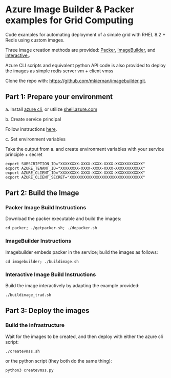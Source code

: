 # Azure Image Builder & Packer examples for Grid Computing

Code examples for automating deployment of a simple grid with RHEL 8.2 + Redis using custom images. 

Three image creation methods are provided: <a href="https://www.packer.io/">Packer</a>, <a href="https://docs.microsoft.com/en-us/azure/virtual-machines/linux/image-builder-overview">ImageBuilder</a>, and <a href="https://docs.microsoft.com/en-us/azure/virtual-machines/linux/tutorial-custom-images">interactive.</a>.  

Azure CLI scripts and equivalent python API code is also provided to deploy the images as simple redis server vm + client vmss

Clone the repo with: https://github.com/mkiernan/imagebuilder.git.

## Part 1: Prepare your environment 

a. Install <a href="https://docs.microsoft.com/en-us/cli/azure/install-azure-cli">azure cli</a>, or utilize <a href="https://shell.azure.com">shell.azure.com</a> 

b. Create service principal 

Follow instructions <a href="https://docs.microsoft.com/en-us/cli/azure/create-an-azure-service-principal-azure-cli">here</a>. 

c. Set environment variables

Take the output from a. and create environment variables with your service principle + secret
```
export SUBSCRIPTION_ID="XXXXXXXX-XXXX-XXXX-XXXX-XXXXXXXXXXXX"
export AZURE_TENANT_ID="XXXXXXXX-XXXX-XXXX-XXXX-XXXXXXXXXXXX"
export AZURE_CLIENT_ID="XXXXXXXX-XXXX-XXXX-XXXX-XXXXXXXXXXXX"
export AZURE_CLIENT_SECRET="XXXXXXXXXXXXXXXXXXXXXXXXXXXXXXXX"
```

## Part 2: Build the Image

### Packer Image Build Instructions

Download the packer executable and build the images: 

```
cd packer; ./getpacker.sh; ./dopacker.sh
```

### ImageBuilder Instructions

Imagebuilder embeds packer in the service; build the images as follows: 

```
cd imagebuilder; ./buildimage.sh
```

### Interactive Image Build Instructions

Build the image interactively by adapting the example provided: 

```
./buildimage_trad.sh
```

## Part 3: Deploy the images 

### Build the infrastructure

Wait for the images to be created, and then deploy with either the azure cli script: 
```
./createvmss.sh
```
or the python script (they both do the same thing): 
```
python3 createvmss.py
```
